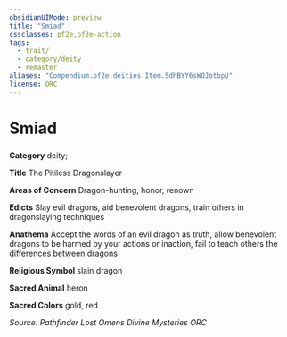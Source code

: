```yaml
---
obsidianUIMode: preview
title: "Smiad"
cssclasses: pf2e,pf2e-action
tags:
  - trait/
  - category/deity
  - remaster
aliases: "Compendium.pf2e.deities.Item.5dhBYY6sWOJotbpU"
license: ORC
---
```

# Smiad

### 

**Category** deity; 




**Title** The Pitiless Dragonslayer

**Areas of Concern** Dragon-hunting, honor, renown

**Edicts** Slay evil dragons, aid benevolent dragons, train others in dragonslaying techniques

**Anathema** Accept the words of an evil dragon as truth, allow benevolent dragons to be harmed by your actions or inaction, fail to teach others the differences between dragons

**Religious Symbol** slain dragon

**Sacred Animal** heron

**Sacred Colors** gold, red

*Source: Pathfinder Lost Omens Divine Mysteries*
*ORC*